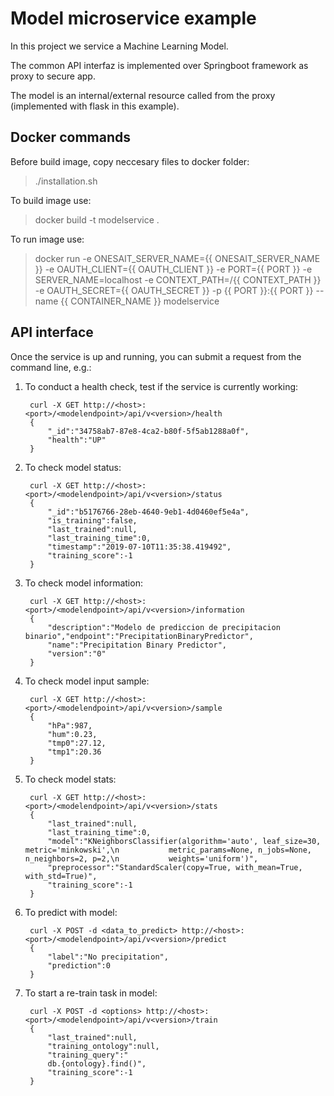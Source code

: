 # Model microservice example
In this project we service a Machine Learning Model.

The common API interfaz is implemented over Springboot framework as proxy to secure app.

The model is an internal/external resource called from the proxy (implemented with flask in this example).

## Docker commands
Before build image, copy neccesary files to docker folder:
> ./installation.sh

To build image use:

> docker build -t modelservice .

To run image use:

> docker run -e ONESAIT_SERVER_NAME={{ ONESAIT_SERVER_NAME }} -e OAUTH_CLIENT={{ OAUTH_CLIENT }} -e PORT={{ PORT }} -e SERVER_NAME=localhost -e CONTEXT_PATH=/{{ CONTEXT_PATH }} -e OAUTH_SECRET={{ OAUTH_SECRET }} -p {{ PORT }}:{{  PORT }} --name {{ CONTAINER_NAME }} modelservice

## API interface

Once the service is up and running, you can submit a request from the command line, e.g.:

1. To conduct a health check, test if the service is currently working:

        curl -X GET http://<host>:<port>/<modelendpoint>/api/v<version>/health
        {
            "_id":"34758ab7-87e8-4ca2-b80f-5f5ab1288a0f",
            "health":"UP"
        }

2. To check model status:

        curl -X GET http://<host>:<port>/<modelendpoint>/api/v<version>/status
        {
            "_id":"b5176766-28eb-4640-9eb1-4d0460ef5e4a",
            "is_training":false,
            "last_trained":null,
            "last_training_time":0,
            "timestamp":"2019-07-10T11:35:38.419492",
            "training_score":-1
        }

3. To check model information:

        curl -X GET http://<host>:<port>/<modelendpoint>/api/v<version>/information
        {
            "description":"Modelo de prediccion de precipitacion binario","endpoint":"PrecipitationBinaryPredictor",
            "name":"Precipitation Binary Predictor",
            "version":"0"
        }

4. To check model input sample:

        curl -X GET http://<host>:<port>/<modelendpoint>/api/v<version>/sample
        {
            "hPa":987,
            "hum":0.23,
            "tmp0":27.12,
            "tmp1":20.36
        }

5. To check model stats:

        curl -X GET http://<host>:<port>/<modelendpoint>/api/v<version>/stats
        {
            "last_trained":null,
            "last_training_time":0,
            "model":"KNeighborsClassifier(algorithm='auto', leaf_size=30, metric='minkowski',\n           metric_params=None, n_jobs=None, n_neighbors=2, p=2,\n           weights='uniform')",
            "preprocessor":"StandardScaler(copy=True, with_mean=True, with_std=True)",
            "training_score":-1
        }

6. To predict with model:

        curl -X POST -d <data_to_predict> http://<host>:<port>/<modelendpoint>/api/v<version>/predict
        {
            "label":"No precipitation",
            "prediction":0
        }

7. To start a re-train task in model:

        curl -X POST -d <options> http://<host>:<port>/<modelendpoint>/api/v<version>/train
        {
            "last_trained":null,
            "training_ontology":null,
            "training_query":"
            db.{ontology}.find()",
            "training_score":-1
        }